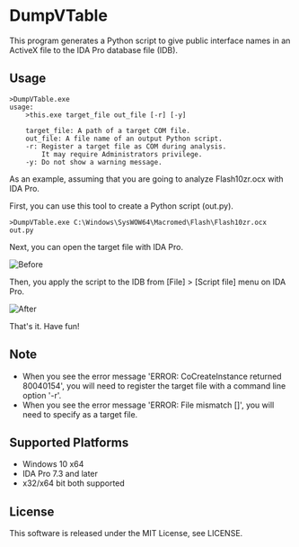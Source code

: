 DumpVTable
==========

This program generates a Python script to give public interface names in an ActiveX file to the IDA Pro database file (IDB).

Usage
-----------------
    >DumpVTable.exe
    usage:
        >this.exe target_file out_file [-r] [-y]

        target_file: A path of a target COM file.
        out_file: A file name of an output Python script.
        -r: Register a target file as COM during analysis.
            It may require Administrators privilege.
        -y: Do not show a warning message.

As an example, assuming that you are going to analyze Flash10zr.ocx with IDA Pro.

First, you can use this tool to create a Python script (out.py).

    >DumpVTable.exe C:\Windows\SysWOW64\Macromed\Flash\Flash10zr.ocx out.py

Next, you can open the target file with IDA Pro.

![Before](/img/before.png)

Then, you apply the script to the IDB from [File] > [Script file] menu on IDA Pro.

![After](/img/after.png)

That's it. Have fun!


Note
-----------------
- When you see the error message 'ERROR: CoCreateInstance returned 80040154', you will need to register the target file with a command line option '-r'.
- When you see the error message 'ERROR: File mismatch [<path>]', you will need to specify <path> as a target file.


Supported Platforms
-----------------
- Windows 10 x64
- IDA Pro 7.3 and later
- x32/x64 bit both supported

License
-----------------
This software is released under the MIT License, see LICENSE.
